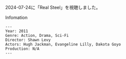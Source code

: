 2024-07-24に「Real Steel」を視聴しました。

Infomation
```
---
Year: 2011
Genre: Action, Drama, Sci-Fi
Director: Shawn Levy
Actors: Hugh Jackman, Evangeline Lilly, Dakota Goyo
Production: N/A
---
```
